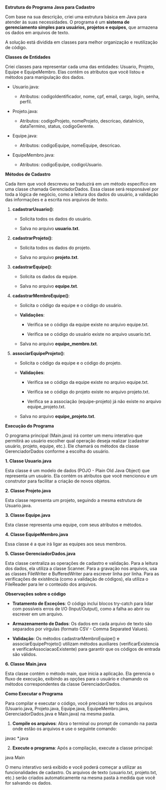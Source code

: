 
**Estrutura do Programa Java para Cadastro**

Com base na sua descrição, criei uma estrutura básica em Java para atender às suas necessidades. O programa é um **sistema de gerenciamento simples para usuários, projetos e equipes**, que armazena os dados em arquivos de texto.

A solução está dividida em classes para melhor organização e reutilização de código.

**Classes de Entidades**

Criei classes para representar cada uma das entidades: Usuario, Projeto, Equipe e EquipeMembro. Elas contêm os atributos que você listou e métodos para manipulação dos dados.

-   Usuario.java:
    
    -   Atributos: codigoIdentificador, nome, cpf, email, cargo, login, senha, perfil.
        
-   Projeto.java:
    
    -   Atributos: codigoProjeto, nomeProjeto, descricao, dataInicio, dataTermino, status, codigoGerente.
        
-   Equipe.java:
    
    -   Atributos: codigoEquipe, nomeEquipe, descricao.
        
-   EquipeMembro.java:
    
    -   Atributos: codigoEquipe, codigoUsuario.
        

**Métodos de Cadastro**

Cada item que você descreveu se traduzirá em um método específico em uma classe chamada GerenciadorDados. Essa classe será responsável por toda a lógica de negócio, como a leitura dos dados do usuário, a validação das informações e a escrita nos arquivos de texto.

1.  **cadastrarUsuario()**:
    
    -   Solicita todos os dados do usuário.
        
    -   Salva no arquivo **usuario.txt**.
        
2.  **cadastrarProjeto()**:
    
    -   Solicita todos os dados do projeto.
        
    -   Salva no arquivo **projeto.txt**.
        
3.  **cadastrarEquipe()**:
    
    -   Solicita os dados da equipe.
        
    -   Salva no arquivo **equipe.txt**.
        
4.  **cadastrarMembroEquipe()**:
    
    -   Solicita o código da equipe e o código do usuário.
        
    -   **Validações**:
        
        -   Verifica se o código da equipe existe no arquivo equipe.txt.
            
        -   Verifica se o código do usuário existe no arquivo usuario.txt.
            
    -   Salva no arquivo **equipe_membro.txt**.
        
5.  **associarEquipeProjeto()**:
    
    -   Solicita o código da equipe e o código do projeto.
        
    -   **Validações**:
        
        -   Verifica se o código da equipe existe no arquivo equipe.txt.
            
        -   Verifica se o código do projeto existe no arquivo projeto.txt.
            
        -   Verifica se a associação (equipe-projeto) já não existe no arquivo equipe_projeto.txt.
            
    -   Salva no arquivo **equipe_projeto.txt**.
        

**Execução do Programa**

O programa principal (Main.java) irá conter um menu interativo que permitirá ao usuário escolher qual operação deseja realizar (cadastrar usuário, projeto, equipe, etc.). Ele chamará os métodos da classe GerenciadorDados conforme a escolha do usuário.

  
  

**1. Classe Usuario.java**

Esta classe é um modelo de dados (POJO - Plain Old Java Object) que representa um usuário. Ela contém os atributos que você mencionou e um construtor para facilitar a criação de novos objetos.

**2. Classe Projeto.java**

Esta classe representa um projeto, seguindo a mesma estrutura de Usuario.java.

**3. Classe Equipe.java**

Esta classe representa uma equipe, com seus atributos e métodos.

**4. Classe EquipeMembro.java**

Essa classe é a que irá ligar as equipes aos seus membros.

**5. Classe GerenciadorDados.java**

Esta classe centraliza as operações de cadastro e validação. Para a leitura dos dados, ela utiliza a classe Scanner. Para a gravação nos arquivos, usa as classes FileWriter e BufferedWriter para escrever linha por linha. Para as verificações de existência (como a validação de códigos), ela utiliza o FileReader para ler o conteúdo dos arquivos.

**Observações sobre o código**

-   **Tratamento de Exceções**: O código inclui blocos try-catch para lidar com possíveis erros de I/O (Input/Output), como a falha ao abrir ou escrever em um arquivo.
    
-   **Armazenamento de Dados**: Os dados em cada arquivo de texto são separados por vírgulas (formato CSV - Comma Separated Values).
    
-   **Validação**: Os métodos cadastrarMembroEquipe() e associarEquipeProjeto() utilizam métodos auxiliares (verificarExistencia e verificarAssociacaoExistente) para garantir que os códigos de entrada são válidos.
    

**6. Classe** **Main.java**

Esta classe contém o método main, que inicia a aplicação. Ela gerencia o fluxo de execução, exibindo as opções para o usuário e chamando os métodos correspondentes da classe GerenciadorDados.

**Como Executar o Programa**

Para compilar e executar o código, você precisará ter todos os arquivos (Usuario.java, Projeto.java, Equipe.java, EquipeMembro.java, GerenciadorDados.java e Main.java) na mesma pasta.

1.  **Compile os arquivos**: Abra o terminal ou prompt de comando na pasta onde estão os arquivos e use o seguinte comando:
    

javac *.java

2.  **Execute o programa**: Após a compilação, execute a classe principal:
    

java Main

O menu interativo será exibido e você poderá começar a utilizar as funcionalidades de cadastro. Os arquivos de texto (usuario.txt, projeto.txt, etc.) serão criados automaticamente na mesma pasta à medida que você for salvando os dados.
